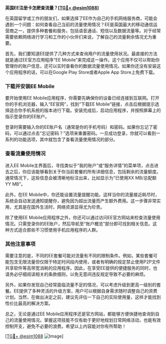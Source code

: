 **英国EE注册卡怎麽查流量？[[TG💪+ @esim1088](https://t.me/s/esim1088)]**

在英国留学或工作的朋友们，如果选择了EE作为自己的手机网络服务商，可能会遇到一个问题：如何查看自己当前的流量使用情况？EE是英国最大的移动通信运营商之一，提供多种套餐和服务，包括语音通话、短信以及数据流量等。对于经常需要依赖网络进行学习和工作的小伙伴们来说，了解自己的流量剩余情况尤为重要。

首先，我们要知道EE提供了几种方式来查询用户的流量使用状况。最直接的方法就是通过EE官方应用程序“EE Mobile”来完成这一操作。这个应用不仅可以帮助你管理你的账户信息，还可以实时查看你的数据流量使用情况。如果你还没有安装这个应用程序的话，可以在Google Play Store或者Apple App Store上免费下载。

### 下载并安装EE Mobile

要开始使用EE Mobile应用程序，你需要先确保你的设备已经连接到互联网。打开你的手机浏览器，输入“EE官网”，找到“下载EE Mobile”链接，点击后根据提示选择适合你手机系统的版本进行下载。安装完成后，启动应用程序，并按照屏幕上的指示登录你的EE账户。

登录时需要输入你的EE账户名（通常是你的手机号码）和密码。如果你忘记了密码，可以通过点击“忘记密码？”选项来重置密码。一旦成功登录，你就可以看到一系列的功能选项，其中就包含了查看流量使用情况的部分。

### 查看流量使用情况

进入EE Mobile主界面后，寻找类似于“我的账户”或“服务详情”的菜单项，点击进去之后，你应该能够看到关于你当前套餐的所有详细信息，包括剩余的流量额度。通常情况下，这些信息会被清晰地标注出来，比如显示为“已使用XX MB/总配额YY MB”。

此外，在EE Mobile中，你还能设置流量提醒功能。这样当你的流量接近耗尽时，系统会自动发送通知提醒你，避免因为超出流量而产生额外费用。这一步骤非常实用，尤其是在国外生活时，网络资源显得尤为珍贵。

除了使用EE Mobile应用程序之外，你还可以通过访问EE官方网站来检查流量使用情况。只需登录你的EE账户，然后导航至“账户概览”部分即可找到相关信息。这种方式适合那些不习惯使用手机应用程序的人群。

### 其他注意事项

需要注意的是，不同的EE套餐可能对流量有不同的限制条件。例如，某些套餐可能包含无限流量但仅限于特定时间段内使用，或者有明确的规定禁止使用P2P文件共享软件等高带宽消耗的应用程序。因此，在享受EE提供的便捷服务的同时，也请务必仔细阅读相关的条款细则，以免无意间违反规定导致不必要的麻烦。

另外，如果你发现自己经常面临流量不足的情况，可以考虑升级到更高一级别的套餐。EE提供了多种灵活的升级方案，用户可以根据自身需求随时调整自己的资费计划。当然，在做出决定之前，建议先评估一下自己的实际使用量，这样才能找到性价比最高的解决方案。

总之，无论是通过EE Mobile应用程序还是官方网站，都能够方便快捷地查询到自己的流量使用情况。掌握这项技能不仅有助于更好地规划日常网络活动，也能有效控制开支，避免不必要的浪费。希望以上内容能对你有所帮助！

[[TG💪+ @esim1088](https://t.me/s/esim1088) ![Image](https://i.postimg.cc/4NQfJmqS/Snipaste-2025-05-13-00-14-12.png)]